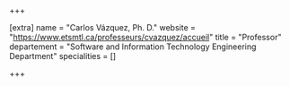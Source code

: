 +++

[extra]
name = "Carlos Vázquez, Ph. D."
website = "https://www.etsmtl.ca/professeurs/cvazquez/accueil"
title = "Professor"
departement = "Software and Information Technology Engineering Department"
specialities = []

+++